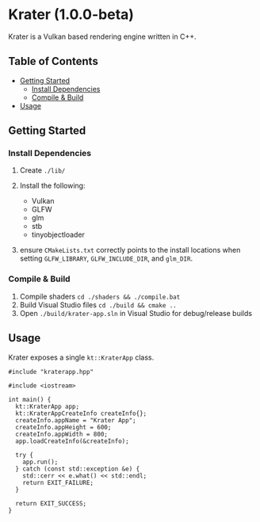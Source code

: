 # Krater (1.0.0-beta)

Krater is a Vulkan based rendering engine written in C++.

## Table of Contents
- [Getting Started](#getting-started)
    - [Install Dependencies](#install-dependencies)
    - [Compile & Build](#compile--build)
- [Usage](#usage)

## Getting Started

### Install Dependencies

1. Create  `./lib/`
2. Install the following:
    - Vulkan
    - GLFW
    - glm
    - stb
    - tinyobjectloader

3. ensure `CMakeLists.txt` correctly points to the install locations when setting `GLFW_LIBRARY`, `GLFW_INCLUDE_DIR`, and `glm_DIR`. 


### Compile & Build

1. Compile shaders `cd ./shaders && ./compile.bat`
2. Build Visual Studio files `cd ./build && cmake ..`
3. Open `./build/krater-app.sln` in Visual Studio for debug/release builds

## Usage
Krater exposes a single `kt::KraterApp` class.
```
#include "kraterapp.hpp"

#include <iostream>

int main() {
  kt::KraterApp app;
  kt::KraterAppCreateInfo createInfo{};
  createInfo.appName = "Krater App";
  createInfo.appHeight = 600;
  createInfo.appWidth = 800;
  app.loadCreateInfo(&createInfo);

  try {
    app.run();
  } catch (const std::exception &e) {
    std::cerr << e.what() << std::endl;
    return EXIT_FAILURE;
  }

  return EXIT_SUCCESS;
}
```